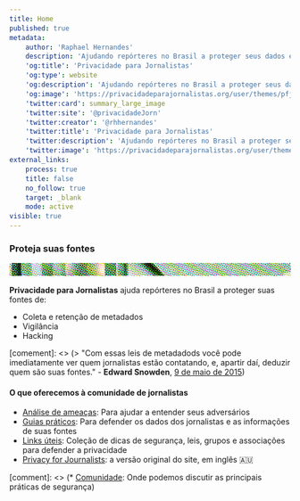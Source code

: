 ```yaml
---
title: Home
published: true
metadata:
    author: 'Raphael Hernandes'
    description: 'Ajudando repórteres no Brasil a proteger seus dados e suas fontes. Aprenda quais são as ameaças. Instale Tor, Signal e outros aplicativos para privacidade '
    'og:title': 'Privacidade para Jornalistas'
    'og:type': website
    'og:description': 'Ajudando repórteres no Brasil a proteger seus dados e suas fontes'
    'og:image': 'https://privacidadeparajornalistas.org/user/themes/pfjbr/images/social.png'
    'twitter:card': summary_large_image
    'twitter:site': '@privacidadeJorn'
    'twitter:creator': '@rhhernandes'
    'twitter:title': 'Privacidade para Jornalistas'
    'twitter:description': 'Ajudando repórteres no Brasil a proteger seus dados e suas fontes'
    'twitter:image': 'https://privacidadeparajornalistas.org/user/themes/pfjbr/images/social.png'
external_links:
    process: true
    title: false
    no_follow: true
    target: _blank
    mode: active
visible: true
---
```


### Proteja suas fontes

![](line.PNG)

**Privacidade para Jornalistas** ajuda repórteres no Brasil a proteger suas fontes de:

* Coleta e retenção de metadados
* Vigilância
* Hacking

[comement]: <> (> "Com essas leis de metadadods você pode imediatamente ver quem jornalistas estão contatando, e, apartir daí, deduzir quem são suas fontes." - **Edward Snowden**, [9 de maio de 2015](http://www.abc.net.au/news/2015-05-08/edward-snowden-says-australias-mass-surveillance-dangerous/6456938?target=_blank))

#### O que oferecemos à comunidade de jornalistas

* [Análise de ameaças](/ameacas): Para ajudar a entender seus adversários
* [Guias práticos](/guias): Para defender os dados dos jornalistas e as informações de suas fontes
* [Links úteis](/links-uteis): Coleção de dicas de segurança, leis, grupos e associações para defender a privacidade
* [Privacy for Journalists](https://privacyforjournalists.org.au/): a versão original do site, em inglês 🇦🇺

[comment]: <> (* [Comunidade](/community): Onde podemos discutir as principais práticas de segurança)